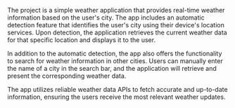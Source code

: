 The project is a simple weather application that provides real-time weather information based on the user's city. The app includes an automatic detection feature that identifies the user's city using their device's location services. Upon detection, the application retrieves the current weather data for that specific location and displays it to the user.

In addition to the automatic detection, the app also offers the functionality to search for weather information in other cities. Users can manually enter the name of a city in the search bar, and the application will retrieve and present the corresponding weather data.

The app utilizes reliable weather data APIs to fetch accurate and up-to-date information, ensuring the users receive the most relevant weather updates. 
